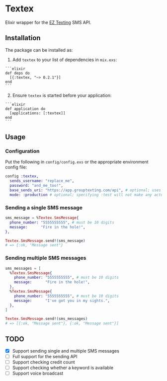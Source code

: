 # Textex

Elixir wrapper for the [EZ Texting](http://www.eztexting.com/developers) SMS API.

## Installation

The package can be installed as:

  1. Add `textex` to your list of dependencies in `mix.exs`:

    ```elixir
    def deps do
      [{:textex, "~> 0.2.1"}]
    end
    ```

  2. Ensure `textex` is started before your application:

    ```elixir
    def application do
      [applications: [:textex]]
    end
    ```

## Usage

### Configuration

Put the following in `config/config.exs` or the appropriate environment config file:

```elixir
config :textex,
  sends_username: "replace_me",
  password: "and_me_too!",
  base_sends_uri: "https://app.grouptexting.com/api", # optional; uses the eztexting API url by default
  mode: :production # optional; specifying :test will not make any actual API calls
```

### Sending a single SMS message

```elixir
sms_message = %Textex.SmsMessage{
  phone_number: "5555555555", # must be 10 digits
  message:      "Fire in the hole!",
},

Textex.SmsMessage.send!(sms_message)
# => {:ok, "Message sent"}
```

### Sending multiple SMS messages
```elixir
sms_messages = [
  %Textex.SmsMessage{
    phone_number: "5555555555", # must be 10 digits
    message:      "Fire in the hole!",
  },
  %Textex.SmsMessage{
    phone_number: "5555555555", # must be 10 digits
    message:      "I've got you in my sights.",
  },
]

Textex.SmsMessage.send!(sms_messages)
# => [{:ok, "Message sent"}, {:ok, "Message sent"}]
```

## TODO

- [X] Support sending single and multiple SMS messages
- [ ] Full support for the sending API
- [ ] Support checking credit count
- [ ] Support checking whether a keyword is available
- [ ] Support voice broadcast
